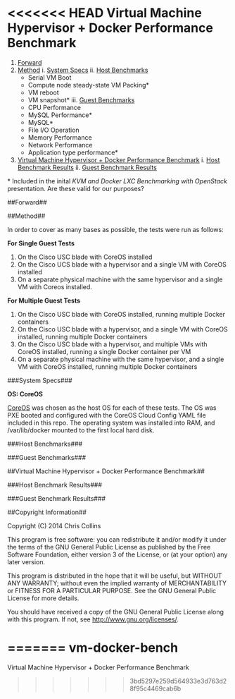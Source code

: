<<<<<<< HEAD
Virtual Machine Hypervisor + Docker Performance Benchmark
=========================================================

1. [Forward](#forward)
2. [Method](#method)
  i. [System Specs](#specs)
  ii. [Host Benchmarks](#host_bench)
    * Serial VM Boot
    * Compute node steady-state VM Packing\*
    * VM reboot
    * VM snapshot\*
  iii. [Guest Benchmarks](#guest_bench)
    * CPU Performance
    * MySQL Performance\*
    * MySQL\*
    * File I/O Operation
    * Memory Performance
    * Network Performance
    * Application type performance\*
3. [Virtual Machine Hypervisor + Docker Performance Benchmark](#vmhdp)
  i. [Host Benchmark Results](*host_results)
  ii. [Guest Benchmark Results](*guest_results)


\* Included in the inital *KVM and Docker LXC Benchmarking with OpenStack* presentation.  Are these valid for our purposes?

##<a name='forward'>Forward</a>##

##<a name='method'>Method</a>##

In order to cover as many bases as possible, the tests were run as follows:

**For Single Guest Tests**
1. On the Cisco USC blade with CoreOS installed
2. On the Cisco UCS blade with a hypervisor and a single VM with CoreOS installed
3. On a separate physical machine with the same hypervisor and a single VM with Coreos installed.

**For Multiple Guest Tests** 
1. On the Cisco USC blade with CoreOS installed, running multiple Docker containers
2. On the Cisco USC blade with a hypervisor, and a single VM with CoreOS installed, running multiple Docker containers
3. On the Cisco USC blade with a hypervisor, and multiple VMs with CoreOS installed, running a single Docker container per VM
4. On a separate physical machine with the same hypervisor, and a single VM with CoreOS installed, running multiple Docker containers

###<a name='specs'>System Specs</a>###

**OS: CoreOS**

[CoreOS](https://coreos.com) was chosen as the host OS for each of these tests.  The OS was PXE booted and configured with the CoreOS Cloud Config YAML file included in this repo.  The operating system was installed into RAM, and /var/lib/docker mounted to the first local hard disk.

###<a name='host_bench'>Host Benchmarks</a>###

###<a name='guest_bench'>Guest Benchmarks</a>###

##<a name='vmhdp'>Virtual Machine Hypervisor + Docker Performance Benchmark</a>##

###<a name='host_results'>Host Benchmark Results</a>###

###<a name='guest_results'>Guest Benchmark Results</a>###

##Copyright Information##

Copyright (C) 2014 Chris Collins

This program is free software: you can redistribute it and/or modify it under the terms of the GNU General Public License as published by the Free Software Foundation, either version 3 of the License, or (at your option) any later version.

This program is distributed in the hope that it will be useful, but WITHOUT ANY WARRANTY; without even the implied warranty of MERCHANTABILITY or FITNESS FOR A PARTICULAR PURPOSE. See the GNU General Public License for more details.

You should have received a copy of the GNU General Public License along with this program. If not, see http://www.gnu.org/licenses/.
                                           
=======
vm-docker-bench
===============

Virtual Machine Hypervisor + Docker Performance Benchmark
>>>>>>> 3bd5297e259d564933e3d763d28f95c4469cab6b
